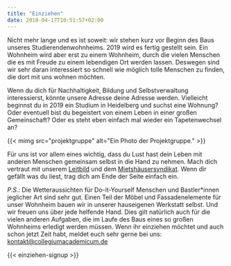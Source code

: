 ```yaml
---
title: "Einziehen"
date: 2018-04-17T10:51:57+02:00
---
```


Nicht mehr lange und es ist soweit: wir stehen kurz vor Beginn des
Baus unseres Studierendenwohnheims. 2019 wird es fertig gestellt sein.
Ein Wohnheim wird aber erst zu einem Wohnheim, durch die vielen
Menschen die es mit Freude zu einem lebendigen Ort werden lassen.
Deswegen sind wir sehr daran interessiert so schnell wie möglich tolle
Menschen zu finden, die dort mit uns wohnen möchten.

Wenn du dich für Nachhaltigkeit, Bildung und Selbstverwaltung
interessierst, könnte unsere Adresse deine Adresse werden. Vielleicht
beginnst du in 2019 ein Studium in Heidelberg und suchst eine Wohnung?
Oder eventuell bist du begeistert von einem Leben in einer großen
Gemeinschaft? Oder es steht eben einfach mal wieder ein Tapetenwechsel
an?

{{< mimg src="projektgruppe" alt="Ein Photo der Projektgruppe." >}}

Für uns ist vor allem eines wichtig, dass du Lust hast dein Leben mit
anderen Menschen gemeinsam selbst in die Hand zu nehmen. Mach dich
vertraut mit unserem
[Leitbild](/leitbild/)
und dem [Mietshäusersyndikat](https://www.syndikat.org/de/ ). Wenn
dir gefällt was du liest, trag dich am Ende der Seite einfach ein.

_P.S.:_ Die Wetteraussichten für Do-it-Yourself Menschen und
Bastler*innen jeglicher Art sind sehr gut. Einen Teil der Möbel und
Fassadenelemente für unser Wohnheim bauen wir in unserer hauseigenen
Werkstatt selbst. Und wir freuen uns über jede helfende Hand. Dies
gilt natürlich auch für die vielen anderen Aufgaben, die im Laufe des
Baus eines so großen Wohnheims erledigt werden müssen. Wenn ihr
einziehen möchtet und auch schon jetzt Zeit habt, meldet euch sehr
gerne bei uns:
[kontakt@collegiumacademicum.de](mailto:kontakt@collegiumacademicum.de)

{{< einziehen-signup >}}